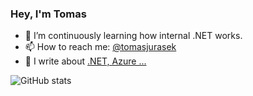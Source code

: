 ### Hey, I'm Tomas

- 🌱 I’m continuously learning how internal .NET works.
- 📫 How to reach me: [@tomasjurasek](https://twitter.com/tomasjurasek)
- 📖 I write about [.NET, Azure ...](https://www.tomasjurasek.net/)


![GitHub stats](https://github-readme-stats.vercel.app/api?username=tomasjurasek&show_icons=true)

